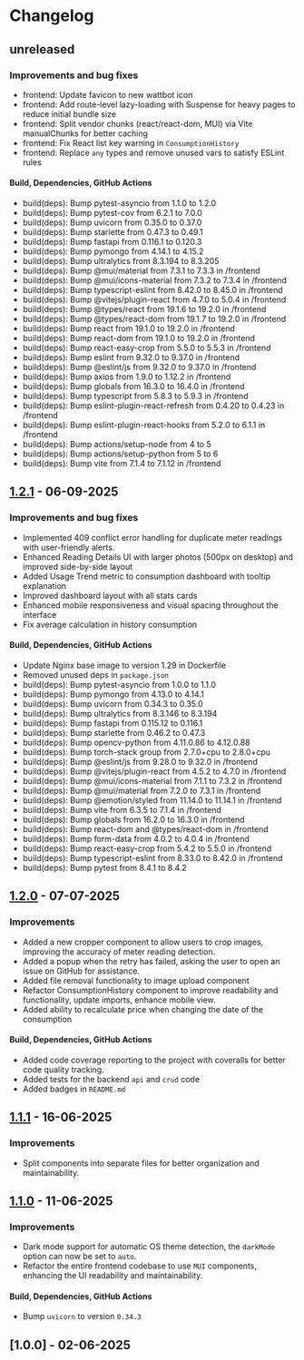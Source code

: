 # Changelog

## unreleased

### Improvements and bug fixes

 - frontend: Update favicon to new wattbot icon
 - frontend: Add route-level lazy-loading with Suspense for heavy pages to reduce initial bundle size
 - frontend: Split vendor chunks (react/react-dom, MUI) via Vite manualChunks for better caching
 - frontend: Fix React list key warning in `ConsumptionHistory`
 - frontend: Replace `any` types and remove unused vars to satisfy ESLint rules

#### Build, Dependencies, GitHub Actions

- build(deps): Bump pytest-asyncio from 1.1.0 to 1.2.0
- build(deps): Bump pytest-cov from 6.2.1 to 7.0.0
- build(deps): Bump uvicorn from 0.35.0 to 0.37.0
- build(deps): Bump starlette from 0.47.3 to 0.49.1
- build(deps): Bump fastapi from 0.116.1 to 0.120.3
- build(deps): Bump pymongo from 4.14.1 to 4.15.2
- build(deps): Bump ultralytics from 8.3.194 to 8.3.205
- build(deps): Bump @mui/material from 7.3.1 to 7.3.3 in /frontend
- build(deps): Bump @mui/icons-material from 7.3.2 to 7.3.4 in /frontend
- build(deps): Bump typescript-eslint from 8.42.0 to 8.45.0 in /frontend
- build(deps): Bump @vitejs/plugin-react from 4.7.0 to 5.0.4 in /frontend
- build(deps): Bump @types/react from 19.1.6 to 19.2.0 in /frontend
- build(deps): Bump @types/react-dom from 19.1.7 to 19.2.0 in /frontend
- build(deps): Bump react from 19.1.0 to 19.2.0 in /frontend
- build(deps): Bump react-dom from 19.1.0 to 19.2.0 in /frontend
- build(deps): Bump react-easy-crop from 5.5.0 to 5.5.3 in /frontend
- build(deps): Bump eslint from 9.32.0 to 9.37.0 in /frontend
- build(deps): Bump @eslint/js from 9.32.0 to 9.37.0 in /frontend
- build(deps): Bump axios from 1.9.0 to 1.12.2 in /frontend
- build(deps): Bump globals from 16.3.0 to 16.4.0 in /frontend
- build(deps): Bump typescript from 5.8.3 to 5.9.3 in /frontend
- build(deps): Bump eslint-plugin-react-refresh from 0.4.20 to 0.4.23 in /frontend
- build(deps): Bump eslint-plugin-react-hooks from 5.2.0 to 6.1.1 in /frontend
- build(deps): Bump actions/setup-node from 4 to 5
- build(deps): Bump actions/setup-python from 5 to 6
- build(deps): Bump vite from 7.1.4 to 7.1.12 in /frontend

## [1.2.1] - 06-09-2025

### Improvements and bug fixes

- Implemented 409 conflict error handling for duplicate meter readings with user-friendly alerts.
- Enhanced Reading Details UI with larger photos (500px on desktop) and improved side-by-side layout
- Added Usage Trend metric to consumption dashboard with tooltip explanation
- Improved dashboard layout with all stats cards
- Enhanced mobile responsiveness and visual spacing throughout the interface 
- Fix average calculation in history consumption 

#### Build, Dependencies, GitHub Actions

- Update Nginx base image to version 1.29 in Dockerfile
- Removed unused deps in `package.json`
- build(deps): Bump pytest-asyncio from 1.0.0 to 1.1.0
- build(deps): Bump pymongo from 4.13.0 to 4.14.1
- build(deps): Bump uvicorn from 0.34.3 to 0.35.0
- build(deps): Bump ultralytics from 8.3.146 to 8.3.194
- build(deps): Bump fastapi from 0.115.12 to 0.116.1
- build(deps): Bump starlette from 0.46.2 to 0.47.3
- build(deps): Bump opencv-python from 4.11.0.86 to 4.12.0.88
- build(deps): Bump torch-stack group from 2.7.0+cpu to 2.8.0+cpu
- build(deps): Bump @eslint/js from 9.28.0 to 9.32.0 in /frontend
- build(deps): Bump @vitejs/plugin-react from 4.5.2 to 4.7.0 in /frontend
- build(deps): Bump @mui/icons-material from 7.1.1 to 7.3.2 in /frontend
- build(deps): Bump @mui/material from 7.2.0 to 7.3.1 in /frontend
- build(deps): Bump @emotion/styled from 11.14.0 to 11.14.1 in /frontend
- build(deps): Bump vite from 6.3.5 to 7.1.4 in /frontend
- build(deps): Bump globals from 16.2.0 to 16.3.0 in /frontend
- build(deps): Bump react-dom and @types/react-dom in /frontend
- build(deps): Bump form-data from 4.0.2 to 4.0.4 in /frontend
- build(deps): Bump react-easy-crop from 5.4.2 to 5.5.0 in /frontend
- build(deps): Bump typescript-eslint from 8.33.0 to 8.42.0 in /frontend
- build(deps): Bump pytest from 8.4.1 to 8.4.2


## [1.2.0] - 07-07-2025

### Improvements
- Added a new cropper component to allow users to crop images, improving the accuracy of meter reading detection.
- Added a popup when the retry has failed, asking the user to open an issue on GitHub for assistance.
- Added file removal functionality to image upload component
- Refactor ConsumptionHistory component to improve readability and functionality, update imports, enhance mobile view.
- Added ability to recalculate price when changing the date of the consumption

#### Build, Dependencies, GitHub Actions
- Added code coverage reporting to the project with coveralls for better code quality tracking.
- Added tests for the backend `api` and `crud` code
- Added badges in `README.md`

## [1.1.1] - 16-06-2025

### Improvements
- Split components into separate files for better organization and maintainability.

## [1.1.0] - 11-06-2025

### Improvements

- Dark mode support for automatic OS theme detection, the `darkMode` option can now be set to `auto`.
- Refactor the entire frontend codebase to use `MUI` components, enhancing the UI readability and maintainability.

#### Build, Dependencies, GitHub Actions

- Bump `uvicorn` to version `0.34.3`

## [1.0.0] - 02-06-2025

[1.2.1]: https://github.com/NirKli/WattBot/compare/v1.2.0...v1.2.1
[1.2.0]: https://github.com/NirKli/WattBot/compare/v1.1.1...v1.2.0
[1.1.1]: https://github.com/NirKli/WattBot/compare/v1.1.0...v1.1.1
[1.1.0]: https://github.com/NirKli/WattBot/compare/v1.0.0...v1.1.0